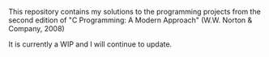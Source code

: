 This repository contains my solutions to the programming projects from the second edition of "C Programming: A Modern Approach" (W.W. Norton & Company, 2008)

It is currently a WIP and I will continue to update.
